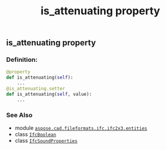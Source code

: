 ﻿---
title: is_attenuating property
second_title: Aspose.CAD for Python via .NET API References
description: 
type: docs
weight: 80
url: /python-net/aspose.cad.fileformats.ifc.ifc2x3.entities/ifcsoundproperties/is_attenuating/
is_root: false
---

## is_attenuating property

### Definition:
```python
@property
def is_attenuating(self):
    ...
@is_attenuating.setter
def is_attenuating(self, value):
    ...
```

### See Also
* module [`aspose.cad.fileformats.ifc.ifc2x3.entities`](../../)
* class [`IfcBoolean`](/cad/python-net/aspose.cad.fileformats.ifc.ifc2x3.types/ifcboolean)
* class [`IfcSoundProperties`](/cad/python-net/aspose.cad.fileformats.ifc.ifc2x3.entities/ifcsoundproperties)
